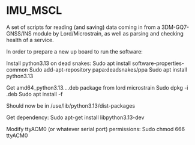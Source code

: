 # IMU_MSCL
A set of scripts for reading (and saving) data coming in from a 3DM-GQ7-GNSS/INS module by Lord/Microstrain, as well as parsing and checking health of a service.

In order to prepare a new up board to run the software:

Install python3.13 on dead snakes:
Sudo apt install software-properties-common
Sudo add-apt-repository papa:deadsnakes/ppa 
Sudo apt install python3.13

Get amd64_python3.13….deb package from lord microstrain
Sudo dpkg -i <file>.deb
Sudo apt install -f

Should now be in /use/lib/python3.13/dist-packages 

Get dependency:
Sudo apt-get install libpython3.13-dev

Modify ttyACM0 (or whatever serial port) permissions:
Sudo chmod 666 ttyACM0
